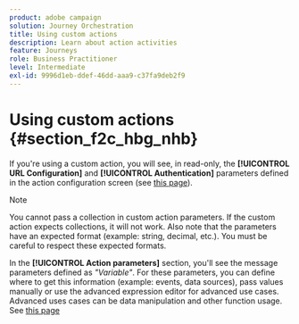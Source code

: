 ```yaml
---
product: adobe campaign
solution: Journey Orchestration
title: Using custom actions
description: Learn about action activities
feature: Journeys
role: Business Practitioner
level: Intermediate
exl-id: 9996d1eb-ddef-46dd-aaa9-c37fa9deb2f9
---
```

# Using custom actions {#section_f2c_hbg_nhb}

If you're using a custom action, you will see, in read-only, the **[!UICONTROL URL Configuration]** and **[!UICONTROL Authentication]** parameters defined in the action configuration screen (see [this page](../action/about-custom-action-configuration.md)).

>[!NOTE]
>
>You cannot pass a collection in custom action parameters. If the custom action expects collections, it will not work. Also note that the parameters have an expected format (example: string, decimal, etc.). You must be careful to respect these expected formats. 

In the **[!UICONTROL Action parameters]** section, you'll see the message parameters defined as _"Variable"_. For these parameters, you can define where to get this information (example: events, data sources), pass values manually or use the advanced expression editor for advanced use cases. Advanced uses cases can be data manipulation and other function usage. See [this page](../expression/expressionadvanced.md)
